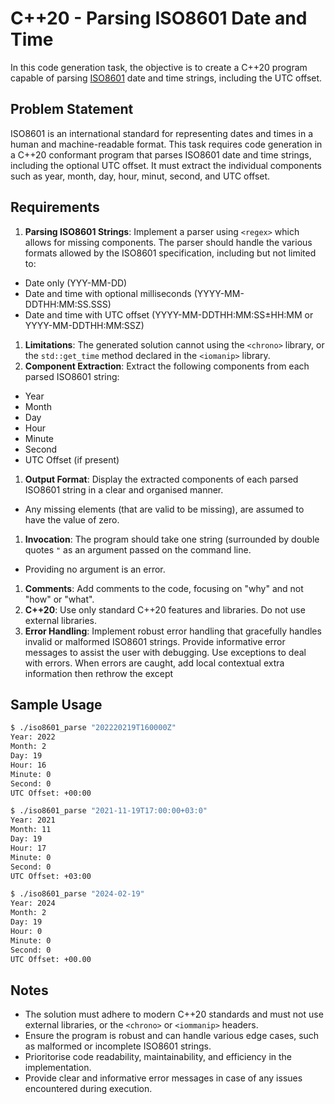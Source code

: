 # C++20 - Parsing ISO8601 Date and Time

In this code generation task, the objective is to create a C++20 program capable of parsing [ISO8601](https://en.wikipedia.org/wiki/ISO_8601) date and time strings, including the UTC offset.

## Problem Statement

ISO8601 is an international standard for representing dates and times in a human and machine-readable format. This task requires code generation in a C++20 conformant program that parses ISO8601 date and time strings, including the optional UTC offset. It must extract the individual components such as year, month, day, hour, minut, second, and UTC offset.


## Requirements

1. **Parsing ISO8601 Strings**: Implement a parser using `<regex>` which allows for missing components. The parser should handle the various formats allowed by the ISO8601 specification, including but not limited to:
 * Date only (YYY-MM-DD)
 * Date and time with optional milliseconds (YYYY-MM-DDTHH:MM:SS.SSS)
 * Date and time with UTC offset (YYYY-MM-DDTHH:MM:SS±HH:MM or YYYY-MM-DDTHH:MM:SSZ)
1. **Limitations**: The generated solution cannot using the `<chrono>` library, or the `std::get_time` method declared in the `<iomanip>` library.
1. **Component Extraction**: Extract the following components from each parsed ISO8601 string:
 * Year
 * Month
 * Day
 * Hour
 * Minute
 * Second
 * UTC Offset (if present)
1. **Output Format**: Display the extracted components of each parsed ISO8601 string in a clear and organised manner.
 * Any missing elements (that are valid to be missing), are assumed to have the value of zero.
1. **Invocation**: The program should take one string (surrounded by double quotes `"` as an argument passed on the command line.
 * Providing no argument is an error.
1. **Comments**: Add comments to the code, focusing on "why" and not "how" or "what".
1. **C++20**: Use only standard C++20 features and libraries. Do not use external libraries.
1. **Error Handling**: Implement robust error handling that gracefully handles invalid or malformed ISO8601 strings. Provide informative error messages to assist the user with debugging. Use exceptions to deal with errors. When errors are caught, add local contextual extra information then rethrow the except

## Sample Usage

```bash
$ ./iso8601_parse "202220219T160000Z"
Year: 2022
Month: 2
Day: 19
Hour: 16
Minute: 0
Second: 0
UTC Offset: +00:00

$ ./iso8601_parse "2021-11-19T17:00:00+03:0"
Year: 2021
Month: 11
Day: 19
Hour: 17
Minute: 0
Second: 0
UTC Offset: +03:00

$ ./iso8601_parse "2024-02-19"
Year: 2024
Month: 2
Day: 19
Hour: 0
Minute: 0
Second: 0
UTC Offset: +00.00

```

## Notes

* The solution must adhere to modern C++20 standards and must not use external libraries, or the `<chrono>` or `<iommanip>` headers.
* Ensure the program is robust and can handle various edge cases, such as malformed or incomplete ISO8601 strings.
* Prioritorise code readability, maintainability, and efficiency in the implementation.
* Provide clear and informative error messages in case of any issues encountered during execution.


